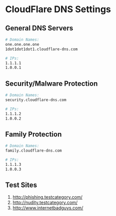 # CloudFlare DNS Settings

## General DNS Servers
```sh
# Domain Names:
one.one.one.one
1dot1dot1dot1.cloudflare-dns.com

# IPs:
1.1.1.1
1.0.0.1
```

## Security/Malware Protection
```sh
# Domain Names:
security.cloudflare-dns.com

# IPs:
1.1.1.2
1.0.0.2
```

## Family Protection
```sh
# Domain Names:
family.cloudflare-dns.com

# IPs:
1.1.1.3
1.0.0.3
```

## Test Sites
1. http://phishing.testcategory.com/
1. http://nudity.testcategory.com/
1. http://www.internetbadguys.com/
